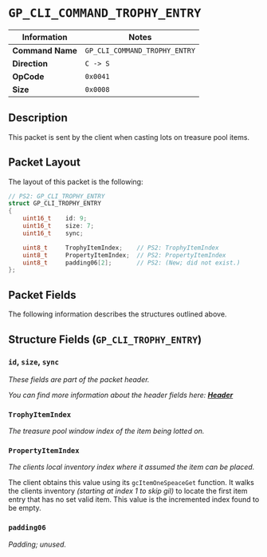 # `GP_CLI_COMMAND_TROPHY_ENTRY`

| Information               | Notes |
|---                        |---    |
| **Command Name**          | `GP_CLI_COMMAND_TROPHY_ENTRY` |
| **Direction**             | `C -> S` |
| **OpCode**                | `0x0041` |
| **Size**                  | `0x0008` |

## Description

This packet is sent by the client when casting lots on treasure pool items.

## Packet Layout

The layout of this packet is the following:

```cpp
// PS2: GP_CLI_TROPHY_ENTRY
struct GP_CLI_TROPHY_ENTRY
{
    uint16_t    id: 9;
    uint16_t    size: 7;
    uint16_t    sync;

    uint8_t     TrophyItemIndex;    // PS2: TrophyItemIndex
    uint8_t     PropertyItemIndex;  // PS2: PropertyItemIndex
    uint8_t     padding06[2];       // PS2: (New; did not exist.)
};
```

## Packet Fields

The following information describes the structures outlined above.

## Structure Fields (`GP_CLI_TROPHY_ENTRY`)

### `id`, `size`, `sync`

_These fields are part of the packet header._

_You can find more information about the header fields here: [**Header**](/world/HEADER.md)_

### `TrophyItemIndex`

_The treasure pool window index of the item being lotted on._

### `PropertyItemIndex`

_The clients local inventory index where it assumed the item can be placed._

The client obtains this value using its `gcItemOneSpeaceGet` function. It walks the clients inventory _(starting at index 1 to skip gil)_ to locate the first item entry that has no set valid item. This value is the incremented index found to be empty.

### `padding06`

_Padding; unused._
